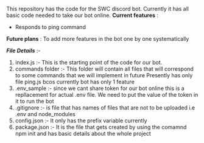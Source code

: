 This repository has the code for the SWC discord bot.
Currently it has all basic code needed to take our bot online.
**Current features** :
- Responds to ping command

**Future plans** :
To add more  features in the bot one by one systematically

***File Details*** :-
1. index.js :-
	This is the starting point of the code for our bot.
2. commands folder :-
	This folder will contain all files that will correspond to some commands that we will implement in future
	Presently has only file ping.js bcos currently bot has only 1 feature
3. .env_sample :- 
	since we cant share  token for our bot online this is a repllacement for actual .env file. We need to put the value of the token in it to run the bot
4.	.gitignore :-
	is file that has names of files that are not to be uploaded i.e .env  and node_modules
5. 	config.json :-
	It only has the prefix variable currently
6. package.json :-
	It is the file that gets created by using the comamnd npm init and has basic details about the whole project





